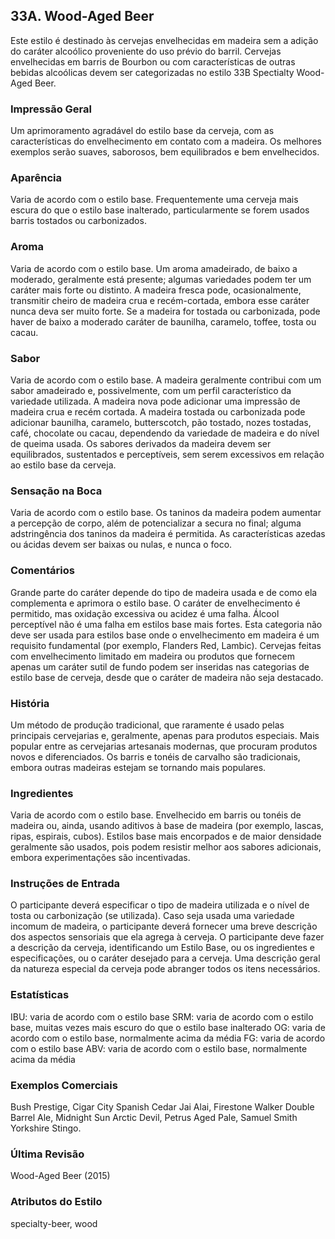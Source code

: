## 33A. Wood-Aged Beer

Este estilo é destinado às cervejas envelhecidas em madeira sem a adição do caráter alcoólico proveniente do uso prévio do barril. Cervejas envelhecidas em barris de Bourbon ou com características de outras bebidas alcoólicas devem ser categorizadas no estilo 33B Spectialty Wood-Aged Beer.

### Impressão Geral

Um aprimoramento agradável do estilo base da cerveja, com as características do envelhecimento em contato com a madeira. Os melhores exemplos serão suaves, saborosos, bem equilibrados e bem envelhecidos.

### Aparência

Varia de acordo com o estilo base. Frequentemente uma cerveja mais escura do que o estilo base inalterado, particularmente se forem usados barris tostados ou carbonizados.

### Aroma

Varia de acordo com o estilo base. Um aroma amadeirado, de baixo a moderado, geralmente está presente; algumas variedades podem ter um caráter mais forte ou distinto. A madeira fresca pode, ocasionalmente, transmitir cheiro de madeira crua e recém-cortada, embora esse caráter nunca deva ser muito forte. Se a madeira for tostada ou carbonizada, pode haver de baixo a moderado caráter de baunilha, caramelo, toffee, tosta ou cacau.

### Sabor

Varia de acordo com o estilo base. A madeira geralmente contribui com um sabor amadeirado e, possivelmente, com um perfil característico da variedade utilizada. A madeira nova pode adicionar uma impressão de madeira crua e recém cortada. A madeira tostada ou carbonizada pode adicionar baunilha, caramelo, butterscotch, pão tostado, nozes tostadas, café, chocolate ou cacau, dependendo da variedade de madeira e do nível de queima usada. Os sabores derivados da madeira devem ser equilibrados, sustentados e perceptíveis, sem serem excessivos em relação ao estilo base da cerveja.

### Sensação na Boca

Varia de acordo com o estilo base. Os taninos da madeira podem aumentar a percepção de corpo, além de potencializar a secura no final; alguma adstringência dos taninos da madeira é permitida. As características azedas ou ácidas devem ser baixas ou nulas, e nunca o foco.

### Comentários

Grande parte do caráter depende do tipo de madeira usada e de como ela complementa e aprimora o estilo base. O caráter de envelhecimento é permitido, mas oxidação excessiva ou acidez é uma falha. Álcool perceptível não é uma falha em estilos base mais fortes. Esta categoria não deve ser usada para estilos base onde o envelhecimento em madeira é um requisito fundamental (por exemplo, Flanders Red, Lambic). Cervejas feitas com envelhecimento limitado em madeira ou produtos que fornecem apenas um caráter sutil de fundo podem ser inseridas nas categorias de estilo base de cerveja, desde que o caráter de madeira não seja destacado.

### História

Um método de produção tradicional, que raramente é usado pelas principais cervejarias e, geralmente, apenas para produtos especiais. Mais popular entre as cervejarias artesanais modernas, que procuram produtos novos e diferenciados. Os barris e tonéis de carvalho são tradicionais, embora outras madeiras estejam se tornando mais populares.

### Ingredientes

Varia de acordo com o estilo base. Envelhecido em barris ou tonéis de madeira ou, ainda, usando aditivos à base de madeira (por exemplo, lascas, ripas, espirais, cubos). Estilos base mais encorpados e de maior densidade geralmente são usados, pois podem resistir melhor aos sabores adicionais, embora experimentações são incentivadas.

### Instruções de Entrada

O participante deverá especificar o tipo de madeira utilizada e o nível de tosta ou carbonização (se utilizada). Caso seja usada uma variedade incomum de madeira, o participante deverá fornecer uma breve descrição dos aspectos sensoriais que ela agrega à cerveja. O participante deve fazer a descrição da cerveja, identificando um Estilo Base, ou os ingredientes e especificações, ou o caráter desejado para a cerveja. Uma descrição geral da natureza especial da cerveja pode abranger todos os itens necessários.

### Estatísticas

IBU: varia de acordo com o estilo base 
SRM: varia de acordo com o estilo base, muitas vezes mais escuro do que o estilo base inalterado 
OG: varia de acordo com o estilo base, normalmente acima da média
FG: varia de acordo com o estilo base 
ABV: varia de acordo com o estilo base, normalmente acima da média

### Exemplos Comerciais

Bush Prestige, Cigar City Spanish Cedar Jai Alai, Firestone Walker Double Barrel Ale, Midnight Sun Arctic Devil, Petrus Aged Pale, Samuel Smith Yorkshire Stingo.

### Última Revisão

Wood-Aged Beer (2015)

### Atributos do Estilo

specialty-beer, wood
